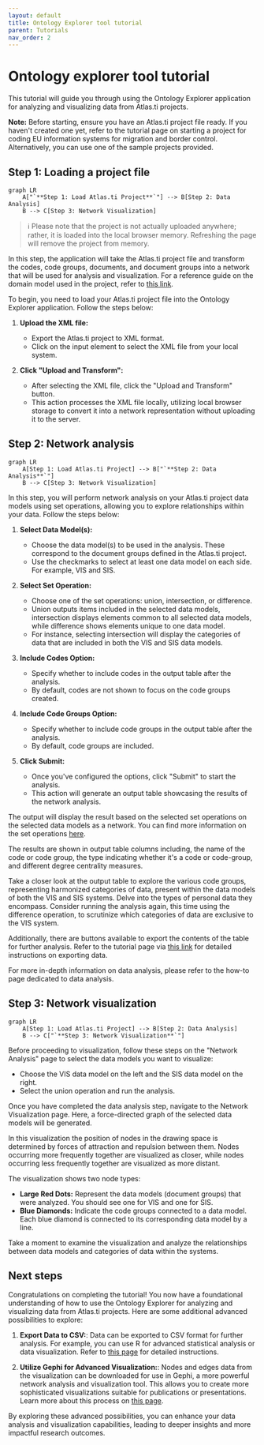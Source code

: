 ```yaml
---
layout: default
title: Ontology Explorer tool tutorial
parent: Tutorials
nav_order: 2
---
```


# Ontology explorer tool tutorial

This tutorial will guide you through using the Ontology Explorer application for analyzing and visualizing data from Atlas.ti projects.

**Note:** Before starting, ensure you have an Atlas.ti project file ready. If you haven't created one yet, refer to the tutorial page on starting a project for coding EU information systems for migration and border control. Alternatively, you can use one of the sample projects provided.

## Step 1: Loading a project file

```mermaid
graph LR
    A["`**Step 1: Load Atlas.ti Project**`"] --> B[Step 2: Data Analysis]
    B --> C[Step 3: Network Visualization]
```

> ℹ️ Please note that the project is not actually uploaded anywhere; rather, it is loaded into the local browser memory. Refreshing the page will remove the project from memory.

In this step, the application will take the Atlas.ti project file and transform the codes, code groups, documents, and document groups into a network that will be used for analysis and visualization. For a reference guide on the domain model used in the project, refer to [this link](domain-model.md).

To begin, you need to load your Atlas.ti project file into the Ontology Explorer application. Follow the steps below:

1. **Upload the XML file:**
   - Export the Atlas.ti project to XML format.
   - Click on the input element to select the XML file from your local system.

2. **Click "Upload and Transform":**
   - After selecting the XML file, click the "Upload and Transform" button.
   - This action processes the XML file locally, utilizing local browser storage to convert it into a network representation without uploading it to the server.

## Step 2: Network analysis

```mermaid
graph LR
    A[Step 1: Load Atlas.ti Project] --> B["`**Step 2: Data Analysis**`"]
    B --> C[Step 3: Network Visualization]
```

In this step, you will perform network analysis on your Atlas.ti project data models using set operations, allowing you to explore relationships within your data. Follow the steps below:

1. **Select Data Model(s):**
   - Choose the data model(s) to be used in the analysis. These correspond to the document groups defined in the Atlas.ti project.
   - Use the checkmarks to select at least one data model on each side. For example, VIS and SIS.

2. **Select Set Operation:**
   - Choose one of the set operations: union, intersection, or difference.
   - Union outputs items included in the selected data models, intersection displays elements common to all selected data models, while difference shows elements unique to one data model.
   - For instance, selecting intersection will display the categories of data that are included in both the VIS and SIS data models.

3. **Include Codes Option:**
   - Specify whether to include codes in the output table after the analysis.
   - By default, codes are not shown to focus on the code groups created.

4. **Include Code Groups Option:**
   - Specify whether to include code groups in the output table after the analysis.
   - By default, code groups are included.

5. **Click Submit:**
   - Once you've configured the options, click "Submit" to start the analysis.
   - This action will generate an output table showcasing the results of the network analysis.

The output will display the result based on the selected set operations on the selected data models as a network. You can find more information on the set operations [here](network-analysis.md).

The results are shown in output table columns including, the name of the code or code group, the type indicating whether it's a code or code-group, and different degree centrality measures.

Take a closer look at the output table to explore the various code groups, representing harmonized categories of data, present within the data models of both the VIS and SIS systems. Delve into the types of personal data they encompass. Consider running the analysis again, this time using the difference operation, to scrutinize which categories of data are exclusive to the VIS system.

Additionally, there are buttons available to export the contents of the table for further analysis. Refer to the tutorial page via [this link](tutorial-link) for detailed instructions on exporting data.

For more in-depth information on data analysis, please refer to the how-to page dedicated to data analysis.

## Step 3: Network visualization

```mermaid
graph LR
    A[Step 1: Load Atlas.ti Project] --> B[Step 2: Data Analysis]
    B --> C["`**Step 3: Network Visualization**`"]
```

Before proceeding to visualization, follow these steps on the "Network Analysis" page to select the data models you want to visualize:

- Choose the VIS data model on the left and the SIS data model on the right.
- Select the union operation and run the analysis.

Once you have completed the data analysis step, navigate to the Network Visualization page. Here, a force-directed graph of the selected data models will be generated.

In this visualization the position of nodes in the drawing space is determined by forces of attraction and repulsion between them. Nodes occurring more frequently together are visualized as closer, while nodes occurring less frequently together are visualized as more distant.

The visualization shows two node types:

- **Large Red Dots:** Represent the data models (document groups) that were analyzed. You should see one for VIS and one for SIS.
- **Blue Diamonds:** Indicate the code groups connected to a data model. Each blue diamond is connected to its corresponding data model by a line.

Take a moment to examine the visualization and analyze the relationships between data models and categories of data within the systems.

## Next steps

Congratulations on completing the tutorial! You now have a foundational understanding of how to use the Ontology Explorer for analyzing and visualizing data from Atlas.ti projects. Here are some additional advanced possibilities to explore:

1. **Export Data to CSV:**: Data can be exported to CSV format for further analysis. For example, you can use R for advanced statistical analysis or data visualization. Refer to [this page](export.md) for detailed instructions.

2. **Utilize Gephi for Advanced Visualization:**: Nodes and edges data from the visualization can be downloaded for use in Gephi, a more powerful network analysis and visualization tool. This allows you to create more sophisticated visualizations suitable for publications or presentations. Learn more about this process on [this page](gephi-visualization.md).

By exploring these advanced possibilities, you can enhance your data analysis and visualization capabilities, leading to deeper insights and more impactful research outcomes.
